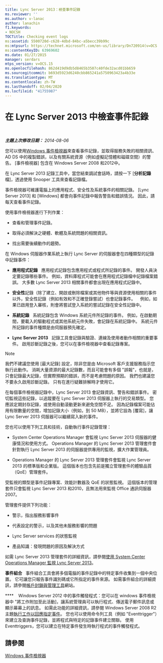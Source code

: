 ```yaml
---
title: Lync Server 2013：檢查事件記錄
ms.reviewer: ''
ms.author: v-lanac
author: lanachin
f1.keywords:
- NOCSH
TOCTitle: Checking event logs
ms:assetid: 5500720d-c628-4dbd-84bc-a5becc39b99c
ms:mtpsurl: https://technet.microsoft.com/en-us/library/Dn720914(v=OCS.15)
ms:contentKeyID: 63969602
ms.date: 01/27/2015
manager: serdars
mtps_version: v=OCS.15
ms.openlocfilehash: 862d419d9db5d8465b3507c40fde32acd01bb659
ms.sourcegitcommit: b693d5923d6240cbb865241a5750963423a4b33e
ms.translationtype: MT
ms.contentlocale: zh-TW
ms.lasthandoff: 02/04/2020
ms.locfileid: "41755987"
---
```

<div data-xmlns="http://www.w3.org/1999/xhtml">

<div class="topic" data-xmlns="http://www.w3.org/1999/xhtml" data-msxsl="urn:schemas-microsoft-com:xslt" data-cs="http://msdn.microsoft.com/en-us/">

<div data-asp="http://msdn2.microsoft.com/asp">

# <a name="checking-event-logs-in-lync-server-2013"></a>在 Lync Server 2013 中檢查事件記錄

</div>

<div id="mainSection">

<div id="mainBody">

<span> </span>

_**主題上次修改日期：** 2014-08-06_

您可以使用[Windows 事件檢視器](http://go.microsoft.com/fwlink/p/?linkid=314067)來查看事件記錄，並取得服務失敗的相關資訊、AD DS 中的複製錯誤，以及有關系統資源（例如虛擬記憶體和磁碟空間）的警告。 [事件檢視器] 包含在 Windows Server 2008 和2012中。

在 Lync Server 2013 記錄工具中，當您結束調試會話時，請按一下 [**分析記錄**檔]，透過使用 Snooper 工具來查看記錄檔。

事件檢視器可維護電腦上的應用程式、安全性及系統事件的相關記錄。 [Lync Server 2013] 和 [Windows] 都會向事件記錄中報告警告和錯誤情況。 因此，請每天查看事件記錄。

使用事件檢視器進行下列作業：

  - 查看和管理事件記錄。

  - 取得必須解決之硬體、軟體及系統問題的相關資訊。

  - 找出需要後續動作的趨勢。

在 Windows 伺服器作業系統上執行 Lync Server 的伺服器會在四種類型的記錄中記錄事件：

  - **應用程式記錄**   應用程式記錄包含應用程式或程式所記錄的事件。 開發人員決定要記錄哪些事件。 例如，資料庫程式可能會在應用程式記錄檔中記錄檔案錯誤。 大多數 Lync Server 2013 相關事件都會出現在應用程式記錄中。

  - **安全性**記錄（除了建立、開啟或刪除檔案或其他物件等與資源使用相關的事件以外，安全性記錄（例如有效和不正確登錄嘗試）也會記錄事件。    例如，如果已啟用登入審核，則會將嘗試登入系統的嘗試記錄在安全性記錄中。

  - **系統記錄**   系統記錄包含 Windows 系統元件所記錄的事件。 例如，在啟動期間，要載入的驅動程式或其他系統元件失敗，會記錄在系統記錄中。 系統元件所記錄的事件種類是由伺服器預先確定。

  - **Lync Server 2013**   記錄工具會記錄與驗證、連線及使用者動作相關的重要事件。 啟用診斷記錄之後，您可以在事件檢視器中查看記錄專案。

<div>


> [!NOTE]  
> 我們不建議您使用 [最大記錄] 設定，除非您是由 Microsoft 客戶支援服務指示您執行此動作。 消耗大量資源的最大記錄數，而且可能會有多個 "誤報"，也就是，只會記錄最大記錄，但實際預期的錯誤，而不是考慮問題的原因。 我們也建議您不要永久啟用診斷記錄。 只有在進行疑難排解時才使用它。



</div>

在每個事件檢視器記錄中，Lync Server 2013 會記錄資訊、警告和錯誤事件。 密切監視這些記錄，以追蹤要在 Lync Server 2013 伺服器上執行的交易類型。 您應該定期封存記錄，或使用自動滾動更新來避免空間不足。 因為記錄檔案可能佔用有限數量的空間，增加記錄大小（例如，到 50 MB），並將它設為 [覆寫]，讓 Lync Server 2013 伺服器可以繼續寫入新的事件。

您也可以使用下列工具和技術，自動執行事件記錄管理：

  - System Center Operations Manager 會監視 Lync Server 2013 伺服器的健康情況和使用方式。 Operations Manager 的 Lync Server 2013 管理套件會針對執行 Lync Server 2013 的伺服器提供專用的監視，擴大作業管理員。

  - Operations Manager 的 Lync Server 2013 管理套件會監視 Lync Server 2013 的標準版和企業版。 這個版本也包含先前是獨立管理套件的體驗品質（QoE）管理套件。

受監視的類型是事件記錄專案、效能計數器及 QoE 的狀態監視。 這個版本的管理套件只會監視 Lync Server 2013 和2010，且無法用來監視 Office 通訊伺服器2007。

管理套件提供下列功能：

  - 警示，指出服務影響事件

  - 代表設定的警示，以及其他未服務影響的問題

  - Lync Server services 的狀態監視

  - 產品知識：發現問題的原因及解決方式

如需 Lync Server 2013 管理套件的詳細資訊，請參閱[使用 System Center Operations Manager 監視 Lync Server 2013](lync-server-2013-monitoring-lync-server-with-system-center-operations-manager.md)。

**事件組合**   事件組合工具會將多個電腦的事件記錄中的特定事件收集到一個中央位置。 它可讓您只報告事件識別碼或它所指定的事件來源。 如需事件組合的詳細資訊，請參閱[帳戶封鎖與管理工具](http://go.microsoft.com/fwlink/?linkid=35607)網站。

****    Windows Server 2012 中的事件觸發程式：您可以在 windows 事件檢視器中 "將工作附加至此活動]，讓系統管理員可以執行程式、傳送電子郵件訊息或顯示幕幕上的訊息。 如需此功能的詳細資訊，請參閱 Windows Server 2008 R2 主題[執行工作以回應指定事件](http://technet.microsoft.com/en-us/library/cc748900.aspx)。 您也可以使用命令列工具（例如 "Eventtrigger"）來建立及查詢事件記錄，並將程式與特定的記錄事件建立關聯。 使用 Eventtriggers，您可以建立在特定事件發生時執行程式的事件觸發程式。

<div>

## <a name="see-also"></a>請參閱


[Windows 事件檢視器](http://go.microsoft.com/fwlink/p/?linkid=314067)  
  

</div>

</div>

<span> </span>

</div>

</div>

</div>

